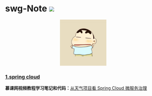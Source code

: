 # swg-Note ![](https://img.shields.io/badge/language-java-orange.svg)

<div align="center">
	<img src="pic/avatar.png" width="150px">
</div>

### [1.spring cloud](https://github.com/sunweiguo/swgBook/tree/master/spring-cloud-weather-action)

<b>慕课网视频教程学习笔记和代码：</b>[从天气项目看 Spring Cloud 微服务治理](http://coding.imooc.com/class/177.html)



